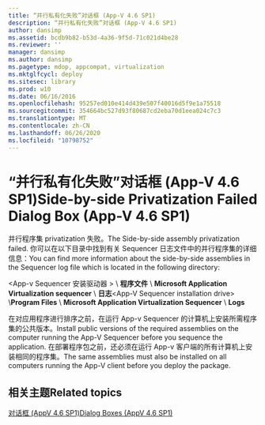 ```yaml
---
title: “并行私有化失败”对话框 (App-V 4.6 SP1)
description: “并行私有化失败”对话框 (App-V 4.6 SP1)
author: dansimp
ms.assetid: bcdb9b82-b53d-4a36-9f5d-71c021d4be28
ms.reviewer: ''
manager: dansimp
ms.author: dansimp
ms.pagetype: mdop, appcompat, virtualization
ms.mktglfcycl: deploy
ms.sitesec: library
ms.prod: w10
ms.date: 06/16/2016
ms.openlocfilehash: 95257ed010e414d439e507f40016d5f9e1a75518
ms.sourcegitcommit: 354664bc527d93f80687cd2eba70d1eea024c7c3
ms.translationtype: MT
ms.contentlocale: zh-CN
ms.lasthandoff: 06/26/2020
ms.locfileid: "10798752"
---
```

# <span data-ttu-id="cb774-103">“并行私有化失败”对话框 (App-V 4.6 SP1)</span><span class="sxs-lookup"><span data-stu-id="cb774-103">Side-by-side Privatization Failed Dialog Box (App-V 4.6 SP1)</span></span>


<span data-ttu-id="cb774-104">并行程序集 privatization 失败。</span><span class="sxs-lookup"><span data-stu-id="cb774-104">The Side-by-side assembly privatization failed.</span></span> <span data-ttu-id="cb774-105">你可以在以下目录中找到有关 Sequencer 日志文件中的并行程序集的详细信息：</span><span class="sxs-lookup"><span data-stu-id="cb774-105">You can find more information about the side-by-side assemblies in the Sequencer log file which is located in the following directory:</span></span>

<span data-ttu-id="cb774-106">&lt;App-v Sequencer 安装驱动器 &gt;  \\ **程序文件**  \\  **Microsoft Application Virtualization sequencer**  \\  **日志**</span><span class="sxs-lookup"><span data-stu-id="cb774-106">&lt;App-V Sequencer installation drive&gt; \\**Program Files** \\ **Microsoft Application Virtualization Sequencer** \\ **Logs**</span></span>

<span data-ttu-id="cb774-107">在对应用程序进行排序之前，在运行 App-v Sequencer 的计算机上安装所需程序集的公共版本。</span><span class="sxs-lookup"><span data-stu-id="cb774-107">Install public versions of the required assemblies on the computer running the App-V Sequencer before you sequence the application.</span></span> <span data-ttu-id="cb774-108">在部署程序包之前，还必须在运行 App-v 客户端的所有计算机上安装相同的程序集。</span><span class="sxs-lookup"><span data-stu-id="cb774-108">The same assemblies must also be installed on all computers running the App-V client before you deploy the package.</span></span>

## <span data-ttu-id="cb774-109">相关主题</span><span class="sxs-lookup"><span data-stu-id="cb774-109">Related topics</span></span>


[<span data-ttu-id="cb774-110">对话框 (AppV 4.6 SP1)</span><span class="sxs-lookup"><span data-stu-id="cb774-110">Dialog Boxes (AppV 4.6 SP1)</span></span>](dialog-boxes--appv-46-sp1-.md)

 

 





